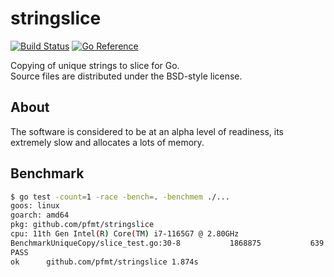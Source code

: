 # stringslice

[![Build Status](https://cloud.drone.io/api/badges/pfmt/stringslice/status.svg)](https://cloud.drone.io/pfmt/stringslice)
[![Go Reference](https://pkg.go.dev/badge/github.com/pfmt/stringslice.svg)](https://pkg.go.dev/github.com/pfmt/stringslice)

Copying of unique strings to slice for Go.  
Source files are distributed under the BSD-style license.

## About

The software is considered to be at an alpha level of readiness,
its extremely slow and allocates a lots of memory.

## Benchmark

```sh
$ go test -count=1 -race -bench=. -benchmem ./...
goos: linux
goarch: amd64
pkg: github.com/pfmt/stringslice
cpu: 11th Gen Intel(R) Core(TM) i7-1165G7 @ 2.80GHz
BenchmarkUniqueCopy/slice_test.go:30-8         	 1868875	       639.6 ns/op	      47 B/op	       0 allocs/op
PASS
ok  	github.com/pfmt/stringslice	1.874s
```
